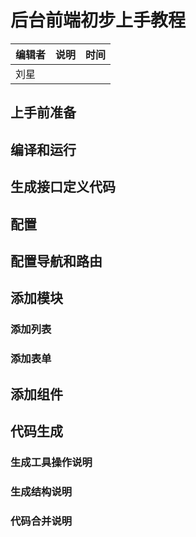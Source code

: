 # 后台前端初步上手教程

| 编辑者 | 说明 | 时间 |
| ------ | ---- | ---- |
| 刘星   |      |      |

## 上手前准备

## 编译和运行

## 生成接口定义代码

## 配置

## 配置导航和路由

## 添加模块

### 添加列表

### 添加表单

## 添加组件

## 代码生成

### 生成工具操作说明

### 生成结构说明

### 代码合并说明